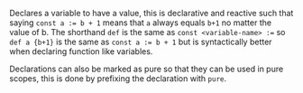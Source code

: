 Declares a variable to have a value, this is declarative and reactive such that saying `const a := b + 1` means that `a` always equals `b+1` no matter the value of b. The shorthand `def` is the same as `const <variable-name> :=` so `def a {b+1}` is the same as `const a := b + 1` but is syntactically better when declaring function like variables.

Declarations can also be marked as pure so that they can be used in pure scopes, this is done by prefixing the declaration with `pure`.
